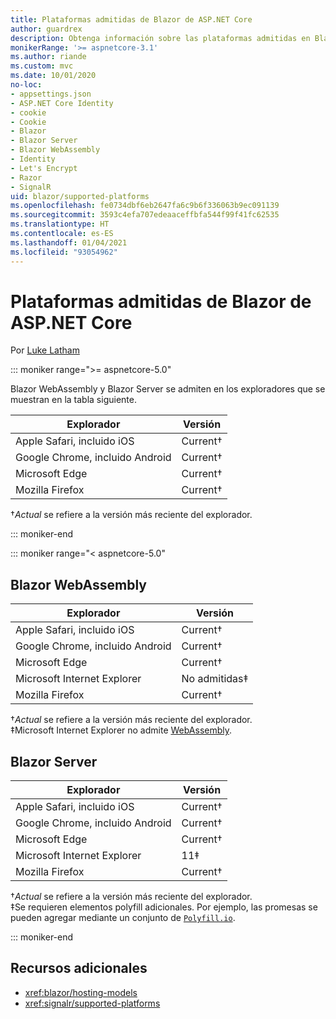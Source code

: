 ```yaml
---
title: Plataformas admitidas de Blazor de ASP.NET Core
author: guardrex
description: Obtenga información sobre las plataformas admitidas en Blazor de ASP.NET Core.
monikerRange: '>= aspnetcore-3.1'
ms.author: riande
ms.custom: mvc
ms.date: 10/01/2020
no-loc:
- appsettings.json
- ASP.NET Core Identity
- cookie
- Cookie
- Blazor
- Blazor Server
- Blazor WebAssembly
- Identity
- Let's Encrypt
- Razor
- SignalR
uid: blazor/supported-platforms
ms.openlocfilehash: fe0734dbf6eb2647fa6c9b6f336063b9ec091139
ms.sourcegitcommit: 3593c4efa707edeaaceffbfa544f99f41fc62535
ms.translationtype: HT
ms.contentlocale: es-ES
ms.lasthandoff: 01/04/2021
ms.locfileid: "93054962"
---
```

# <a name="aspnet-core-no-locblazor-supported-platforms"></a>Plataformas admitidas de Blazor de ASP.NET Core

Por [Luke Latham](https://github.com/guardrex)

::: moniker range=">= aspnetcore-5.0"

Blazor WebAssembly y Blazor Server se admiten en los exploradores que se muestran en la tabla siguiente.

| Explorador                          | Versión         |
| -------------------------------- | --------------- |
| Apple Safari, incluido iOS      | Current&dagger; |
| Google Chrome, incluido Android | Current&dagger; |
| Microsoft Edge                   | Current&dagger; |
| Mozilla Firefox                  | Current&dagger; |  

&dagger;*Actual* se refiere a la versión más reciente del explorador.  

::: moniker-end

::: moniker range="< aspnetcore-5.0"

## Blazor WebAssembly

| Explorador                          | Versión               |
| -------------------------------- | --------------------- |
| Apple Safari, incluido iOS      | Current&dagger;       |
| Google Chrome, incluido Android | Current&dagger;       |
| Microsoft Edge                   | Current&dagger;       |
| Microsoft Internet Explorer      | No admitidas&Dagger; |
| Mozilla Firefox                  | Current&dagger;       |  

&dagger;*Actual* se refiere a la versión más reciente del explorador.  
&Dagger;Microsoft Internet Explorer no admite [WebAssembly](https://webassembly.org).

## Blazor Server

| Explorador                          | Versión         |
| -------------------------------- | --------------- |
| Apple Safari, incluido iOS      | Current&dagger; |
| Google Chrome, incluido Android | Current&dagger; |
| Microsoft Edge                   | Current&dagger; |
| Microsoft Internet Explorer      | 11&Dagger;      |
| Mozilla Firefox                  | Current&dagger; |

&dagger;*Actual* se refiere a la versión más reciente del explorador.  
&Dagger;Se requieren elementos polyfill adicionales. Por ejemplo, las promesas se pueden agregar mediante un conjunto de [`Polyfill.io`](https://polyfill.io/v3/).

::: moniker-end

## <a name="additional-resources"></a>Recursos adicionales

* <xref:blazor/hosting-models>
* <xref:signalr/supported-platforms>
